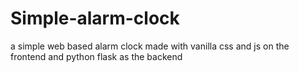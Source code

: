 # Simple-alarm-clock
a simple web based alarm clock made with vanilla css and js on the frontend and python flask as the backend
